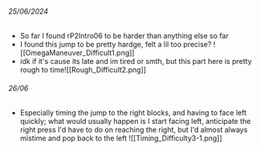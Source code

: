###### 25/06/2024
- So far I found rP2Intro06 to be harder than anything else so far
- I found this jump to be pretty hardge, felt a lil too precise? ![[OmegaManeuver_Difficult1.png]]
- idk if it's cause its late and im tired or smth, but this part here is pretty rough to time![[Rough_Difficult2.png]]

###### 26/06
- Especially timing the jump to the right blocks, and having to face left quickly; what would usually happen is I start facing left, anticipate the right press I'd have to do on reaching the right, but I'd almost always mistime and pop back to the left
  ![[Timing_Difficulty3-1.png]]
